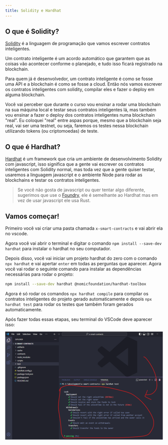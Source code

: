 ```yaml
---
title: Solidity e Hardhat
---
```


## O que é Solidity?

[Solidity](https://soliditylang.org/) é a linguagem de programação que vamos escrever contratos inteligentes. 

Um contrato inteligente é um acordo automático que garantem que as coisas vão acontecer conforme o planejado, e tudo isso ficará registrado na blockchain.

Para quem já é desenvolvedor, um contrato inteligente é como se fosse uma API e a blockchain é como se fosse a cloud. Então nós vamos escrever os contratos inteligentes com solidity, compilar eles e fazer o deploy em alguma blockchain.

Você vai perceber que durante o curso vou ensinar a rodar uma blockchain na sua máquina local e testar seus contratos inteligentes lá, mas também vou ensinar a fazer o deploy dos contratos inteligentes numa blockchain "real". Eu coloquei "real" entre aspas porque, mesmo que a blockchain seja real, vai ser uma testnet, ou seja, faremos os testes nessa blockchain utilizando tokens (ou criptomoedas) de teste.

## O que é Hardhat?

[Hardhat](https://hardhat.org/) é um framework que cria um ambiente de desenvolvimento Solidity com javascript, isso significa que a gente vai escrever os contratos inteligentes com Solidity normal, mas toda vez que a gente quiser testar, usaremos a linguagem javascript e o ambiente Node para rodar as blockchains e testar os contratos inteligentes.

> Se você não gosta de javascript ou quer tentar algo diferente, sugerimos que use o [Foundry](https://github.com/foundry-rs/foundry), ele é semelhante ao Hardhat mas em vez de usar javascript ele usa Rust.

## Vamos começar!

Primeiro você vai criar uma pasta chamada `x-smart-contracts` e vai abrir ela no vscode.

Agora você vai abrir o terminal e digitar o comando `npm install --save-dev hardhat` para instalar o hardhat no seu computador.

Depois disso, você vai iniciar um projeto hardhat do zero com o comando `npx hardhat` e vai apertar `enter` em todas as perguntas que aparecer. Agora você vai rodar o seguinte comando para instalar as dependências necessárias para rodar o projeto:

```bash
npm install --save-dev hardhat @nomicfoundation/hardhat-toolbox
```

Agora é só rodar os comandos `npx hardhat compile` para compilar os contratos inteligentes do projeto gerado automaticamente e depois `npx hardhat test` para rodar os testes que também foram gerados automaticamente. 

Após fazer todas essas etapas, seu terminal do VSCode deve aparecer isso:

![](../../../images/2023-08-26-16-27-07.png)





